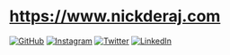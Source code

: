 # https://www.nickderaj.com

[![GitHub](https://img.shields.io/badge/GitHub-%2312100E.svg?&style=for-the-badge&logo=Github&logoColor=white)](https://github.com/nickderaj)
[![Instagram](https://img.shields.io/badge/Instagram-E4405F?style=for-the-badge&logo=instagram&logoColor=white)](https://www.instagram.com/nickderaj)
[![Twitter](https://img.shields.io/badge/Twitter-1DA1F2?style=for-the-badge&logo=twitter&logoColor=white)](https://twitter.com/nickderaj)
[![LinkedIn](https://img.shields.io/badge/LinkedIn-0077B5?style=for-the-badge&logo=linkedin&logoColor=white)](https://www.linkedin.com/in/nickderaj)
